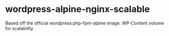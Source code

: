 # wordpress-alpine-nginx-scalable
Based off the official wordpress:php-fpm-alpine image. WP-Content volume for scalability
